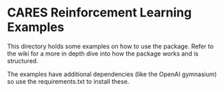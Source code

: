 # CARES Reinforcement Learning Examples

This directory holds some examples on how to use the package. Refer to the wiki for a more in depth dive into how the package works and is structured.

The examples have additional dependencies (like the OpenAI gymnasium) so use the requirements.txt to install these.